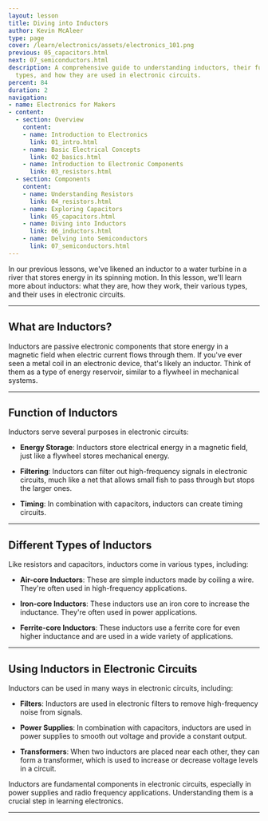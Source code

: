 ```yaml
---
layout: lesson
title: Diving into Inductors
author: Kevin McAleer
type: page
cover: /learn/electronics/assets/electronics_101.png
previous: 05_capacitors.html
next: 07_semiconductors.html
description: A comprehensive guide to understanding inductors, their function, different
  types, and how they are used in electronic circuits.
percent: 84
duration: 2
navigation:
- name: Electronics for Makers
- content:
  - section: Overview
    content:
    - name: Introduction to Electronics
      link: 01_intro.html
    - name: Basic Electrical Concepts
      link: 02_basics.html
    - name: Introduction to Electronic Components
      link: 03_resistors.html
  - section: Components
    content:
    - name: Understanding Resistors
      link: 04_resistors.html
    - name: Exploring Capacitors
      link: 05_capacitors.html
    - name: Diving into Inductors
      link: 06_inductors.html
    - name: Delving into Semiconductors
      link: 07_semiconductors.html
---
```



In our previous lessons, we've likened an inductor to a water turbine in a river that stores energy in its spinning motion. In this lesson, we'll learn more about inductors: what they are, how they work, their various types, and their uses in electronic circuits.

---

## What are Inductors?

Inductors are passive electronic components that store energy in a magnetic field when electric current flows through them. If you've ever seen a metal coil in an electronic device, that's likely an inductor. Think of them as a type of energy reservoir, similar to a flywheel in mechanical systems.

---

## Function of Inductors

Inductors serve several purposes in electronic circuits:

- **Energy Storage**: Inductors store electrical energy in a magnetic field, just like a flywheel stores mechanical energy.

- **Filtering**: Inductors can filter out high-frequency signals in electronic circuits, much like a net that allows small fish to pass through but stops the larger ones.

- **Timing**: In combination with capacitors, inductors can create timing circuits.

---

## Different Types of Inductors

Like resistors and capacitors, inductors come in various types, including:

- **Air-core Inductors**: These are simple inductors made by coiling a wire. They're often used in high-frequency applications.

- **Iron-core Inductors**: These inductors use an iron core to increase the inductance. They're often used in power applications.

- **Ferrite-core Inductors**: These inductors use a ferrite core for even higher inductance and are used in a wide variety of applications.

---

## Using Inductors in Electronic Circuits

Inductors can be used in many ways in electronic circuits, including:

- **Filters**: Inductors are used in electronic filters to remove high-frequency noise from signals.

- **Power Supplies**: In combination with capacitors, inductors are used in power supplies to smooth out voltage and provide a constant output.

- **Transformers**: When two inductors are placed near each other, they can form a transformer, which is used to increase or decrease voltage levels in a circuit.

Inductors are fundamental components in electronic circuits, especially in power supplies and radio frequency applications. Understanding them is a crucial step in learning electronics.

---
